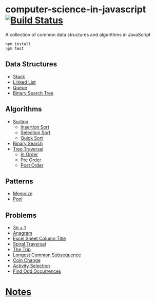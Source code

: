 # computer-science-in-javascript [![Build Status](https://travis-ci.org/ankeetmaini/computer-science-in-javascript.svg?branch=master)](https://travis-ci.org/ankeetmaini/computer-science-in-javascript)
A collection of common data structures and algorithms in JavaScript

```
npm install
npm test
```

## Data Structures
  - [Stack](src/ds/Stack.js)
  - [Linked List](src/ds/LinkedList.js)
  - [Queue](src/ds/Queue.js)
  - [Binary Search Tree](src/ds/BinarySearchTree.js)

## Algorithms
  - [Sorting](src/algorithms/sorting)
    - [Insertion Sort](src/algorithms/sorting/InsertionSort.js)
    - [Selection Sort](src/algorithms/sorting/SelectionSort.js)
    - [Quick Sort](src/algorithms/sorting/QuickSort.js)
  - [Binary Search](src/algorithms/BinarySearch.js)
  - [Tree Traversal](src/algorithms/tree-traversals)
    - [In Order](src/algorithms/tree-traversals/InOrderTraversal.js)
    - [Pre Order](src/algorithms/tree-traversals/PreOrderTraversal.js)
    - [Post Order](src/algorithms/tree-traversals/PostOrderTraversal.js)

## Patterns
  - [Memoize](src/patterns/Memoize.js)
  - [Pool](src/patterns/Pool.js)

## Problems
  - [3n + 1](src/problem-solving/3n+1.js)
  - [Anagram](src/problem-solving/Anagram.js)
  - [Excel Sheet Column Title](src/problem-solving/ExcelSheetColumnTitle.js)
  - [Spiral Traversal](src/problem-solving/SpiralTraversal.js)
  - [The Trip](src/problem-solving/TheTrip.js)
  - [Longest Common Subsequence](src/problem-solving/LongestCommonSubsequence.js)
  - [Coin Change](src/problem-solving/CoinChange.js)
  - [Activity Selection](src/problem-solving/ActivitySelection.js)
  - [Find Odd Occurrences](src/problem-solving/FindOddOccurrences.js)


# [Notes](/docs)